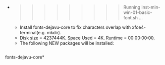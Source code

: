 * >>>>>>>>> Running inst-min-win-01-basic-font.sh ...
  * Install fonts-dejavu-core to fix characters overlap with xfce4-terminal(e.g. mkdir).
  * Disk size = 4237444K. Space Used = 4K. Runtime = 00:00:00:00.
  * The following NEW packages will be installed:
  ```bash
fonts-dejavu-core*
  ```
